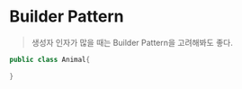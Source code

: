 # Builder Pattern

> 생성자 인자가 많을 때는 Builder Pattern을 고려해봐도 좋다.

```java
public class Animal{
 
}
```

